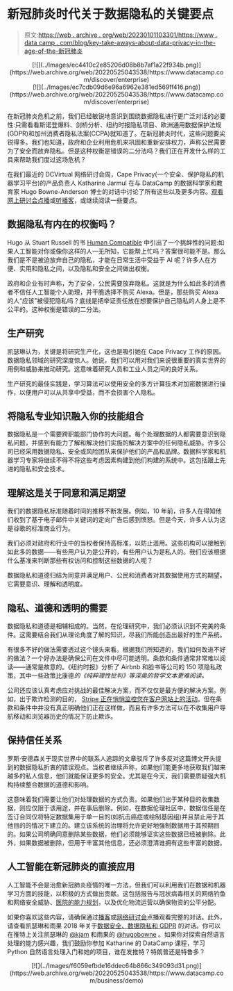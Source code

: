 # 新冠肺炎时代关于数据隐私的关键要点

> 原文:[https://web . archive . org/web/20230101103301/https://www . data camp . com/blog/key-take-aways-about-data-privacy-in-the-age-of-the-新冠肺炎](https://web.archive.org/web/20230101103301/https://www.datacamp.com/blog/key-takeaways-about-data-privacy-in-the-age-of-covid-19)

<center>[![](../Images/ec4410c2e85206d08b8b7af1a22f934b.png)](https://web.archive.org/web/20220525043538/https://www.datacamp.com/discover/enterprise)</center>

<center>[![](../Images/ec7cdb09d6e96a6962e381ed569ff416.png)](https://web.archive.org/web/20220525043538/https://www.datacamp.com/discover/enterprise)</center>

在新冠肺炎危机之前，我们已经敏锐地意识到围绕数据隐私进行更广泛对话的必要性:只需看看斯诺登爆料、剑桥分析、纽约时报隐私项目、欧洲通用数据保护法规(GDPR)和加州消费者隐私法案(CCPA)就知道了。在新冠肺炎时代，这些问题要尖锐得多。我们也知道，政府和企业利用危机来巩固和重新安排权力，声称公民需要为了安全而放弃隐私。但是这种权衡是错误的二分法吗？我们正在开发什么样的工具来帮助我们度过这场危机？

在我们最近的 DCVirtual 网络研讨会周，Cape Privacy(一个安全、保护隐私的机器学习平台)的产品负责人 Katharine Jarmul 在与 DataCamp 的数据科学家和教育家 Hugo Bowne-Anderson 博士的对话中讨论了所有这些以及更多内容。[观看网上研讨会点播](https://web.archive.org/web/20220525043538/https://www.datacamp.com/resources/webinars/data-privacy-in-the-age-of-covid-19)或[听播客](https://web.archive.org/web/20220525043538/https://www.datacamp.com/community/podcast/Data-Privacy-Age-of-COVID-19)，或继续阅读一些要点。

## 数据隐私有内在的权衡吗？

Hugo 从 Stuart Russell 的书 [Human Compatible](https://web.archive.org/web/20220525043538/https://www.amazon.com/Human-Compatible-Artificial-Intelligence-Problem-ebook/dp/B07N5J5FTS) 中引出了一个挑衅性的问题:如果人工智能对你或像你这样的人一无所知，它能帮上忙吗？答案很可能不是。那么我们是不是被迫放弃自己的隐私，才能在日常生活中受益于 AI 呢？许多人在方便、实用和隐私之间，以及隐私和安全之间做出权衡。

政府和企业有时声称，为了安全，公民需要放弃隐私。这就是为什么如此多的消费者不信任人工智能个人助理，并干脆选择不购买 Alexa。但是，那些购买 Alexa 的人“应该”被侵犯隐私吗？底线是把举证责任放在想要保护自己隐私的人身上是不公平的。这种权衡是错误的二分法。

## 生产研究

凯瑟琳认为，关键是将研究生产化，这也是吸引她在 Cape Privacy 工作的原因。数据隐私领域的研究深度惊人。她说，我们可以用对我们来说很重要的真实世界的用例和威胁来推动研究。这意味着研究人员和工业人员之间的良好关系。

生产研究的最佳实践是，学习算法可以使用安全的多方计算技术对加密数据进行操作，以便用户可以从共享中受益，而不会损害个人隐私。

## 将隐私专业知识融入你的技能组合

数据隐私是一个需要跨职能部门协作的大问题。每个处理数据的人都需要意识到隐私问题，并感到有能力了解和解决他们实施的解决方案中的任何隐私威胁。许多公司已经采用数据隐私、安全或风险团队来保护他们的产品和品牌。数据科学家和机器学习专家将继续不得不将这些考虑因素构建到他们构建的系统中。这包括跟上先进的隐私和安全技术。

## 理解这是关于同意和满足期望

我们的数据隐私标准随着时间的推移不断发展。例如，10 年前，许多人在得知他们收到了基于电子邮件中关键词的定向广告后感到愤怒。但是今天，许多人认为这是谷歌的标准商业行为。

我们必须对政府和行业中的当权者保持高标准，以防止滥用。这些机构可以接触到如此多的数据——有些用户认为是公开的，有些用户认为是私人的。我们应该根据什么基准来判断那些有权访问和控制这些数据的人呢？

数据隐私和道德归结为同意并满足用户、公民和消费者对其数据使用方式的期望。它需要意识、理解和透明度。

## 隐私、道德和透明的需要

数据隐私和道德是相辅相成的。当然，在伦理研究中，我们必须认识到不完美的条件。这需要结合我们从理论角度了解的知识，尽我们所能创造出最好的生产系统。

有很多不好的做法需要透过这个镜头来看。根据我们所知道的，我们如何改进不好的做法？一个好办法是确保公司在文件中尽可能透明。条款和条件通常非常难以阅读——通常是故意的。《纽约时报》分析了 Airbnb 和脸书等公司的 150 项隐私政策，其中一些政策比康德*的《纯粹理性批判》等深奥的哲学文本更难阅读。*

公司还应该认真考虑应对挑战的最佳解决方案，而不仅仅是最方便的解决方案。例如，出于欺诈检测的目的， [Stripe 正在悄悄监控您在客户网站上的活动](https://web.archive.org/web/20220525043538/https://mtlynch.io/stripe-recording-its-customers/)。但在条款和条件中并没有真正明确他们正在这样做，而且有许多方法可以在不收集用户导航移动和浏览器历史的情况下防止欺诈。

## 保持信任关系

罗斯·安德森关于现实世界中的联系人追踪的文章驳斥了许多反对这篇博文开头提到的数据隐私折衷的错误观点。当权者继续声称，如果他们能更多地获取我们越来越多的私人信息，他们就能保证更多的安全。尤其是在今天，我们需要质疑强大机构持续整合数据的道德和影响。

这意味着我们需要让他们对处理数据的方式负责。如果他们出于某种目的收集数据，则应仅限于该用途，并在事后删除。例如，在数据伦理社区中，数据信任是在签订合同仅将特定数据集用于单一目的(如抗击癌症或绘制基因组)并且禁止用于其他目的的情况下建立的。建立该系统的治理将允许更好地强制数据用于其预期目的。如果公司明确同意删除某些数据，他们必须能够证实这些数据已经被删除。此外，如果数据被删除，但用于丰富其他信息，还必须澄清谁拥有这些丰富的数据。

## 人工智能在新冠肺炎的直接应用

人工智能不会是治愈新冠肺炎疫情的唯一方法，但我们可以利用我们在数据和机器学习方面的技能，以积极的方式做出贡献。这包括报告与冠状病毒相关的网络钓鱼和网络安全威胁、[医院的能力规划](https://web.archive.org/web/20220525043538/https://www.datacamp.com/resources/webinars/covid-19-and-hospital-capacity-planning)，以及优化物流运营以确保物资的公平分配。

如果你喜欢这些内容，请确保通过[播客](https://web.archive.org/web/20220525043538/https://www.datacamp.com/community/podcast/Data-Privacy-Age-of-COVID-19)或[网络研讨会](https://web.archive.org/web/20220525043538/https://www.datacamp.com/resources/webinars/data-privacy-in-the-age-of-covid-19)点播观看完整的对话。此外，请查看凯瑟琳和雨果 2018 年关于[数据安全、数据隐私和 GDPR](https://web.archive.org/web/20220525043538/https://www.datacamp.com/community/podcast/data-security-privacy-gdpr) 的对话。你可以在推特上关注凯瑟琳的 [@kjam](https://web.archive.org/web/20220525043538/https://twitter.com/kjam) 和雨果的 [@hugobowne](https://web.archive.org/web/20220525043538/https://twitter.com/hugobowne) 。如果你对探索自然语言处理的能力感兴趣，我们鼓励你参加 Katharine 的 DataCamp 课程，学习 Python 自然语言处理入门和她的项目，谁在发推特？特朗普还是特鲁多？

<center>[![](../Images/f6059efbde16ddec64b866c349093d31.png)](https://web.archive.org/web/20220525043538/https://www.datacamp.com/business/demo)</center>